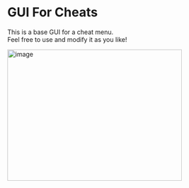 # GUI For Cheats

This is a base GUI for a cheat menu.  
Feel free to use and modify it as you like!


<img width="394" height="296" alt="image" src="https://github.com/user-attachments/assets/5eeddf78-0d39-4f36-a7f1-1bd16ca51a37" />

